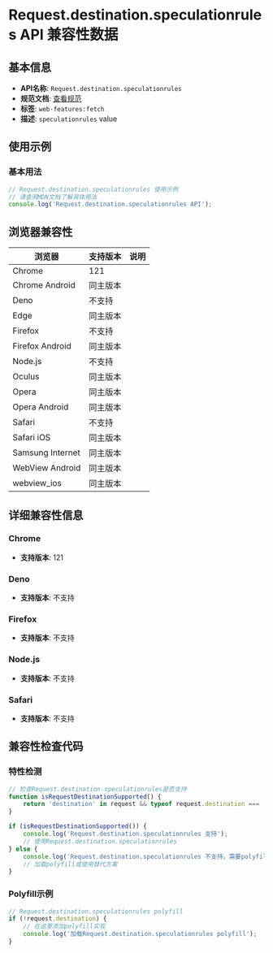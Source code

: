 # Request.destination.speculationrules API 兼容性数据

## 基本信息

- **API名称**: `Request.destination.speculationrules`
- **规范文档**: [查看规范](https://wicg.github.io/nav-speculation/speculation-rules.html#fetch)
- **标签**: `web-features:fetch`
- **描述**: `speculationrules` value

## 使用示例

### 基本用法

```javascript
// Request.destination.speculationrules 使用示例
// 请查阅MDN文档了解具体用法
console.log('Request.destination.speculationrules API');
```

## 浏览器兼容性

| 浏览器 | 支持版本 | 说明 |
|--------|----------|------|
| Chrome | 121 |  |
| Chrome Android | 同主版本 |  |
| Deno | 不支持 |  |
| Edge | 同主版本 |  |
| Firefox | 不支持 |  |
| Firefox Android | 同主版本 |  |
| Node.js | 不支持 |  |
| Oculus | 同主版本 |  |
| Opera | 同主版本 |  |
| Opera Android | 同主版本 |  |
| Safari | 不支持 |  |
| Safari iOS | 同主版本 |  |
| Samsung Internet | 同主版本 |  |
| WebView Android | 同主版本 |  |
| webview_ios | 同主版本 |  |

## 详细兼容性信息

### Chrome

- **支持版本**: 121

### Deno

- **支持版本**: 不支持

### Firefox

- **支持版本**: 不支持

### Node.js

- **支持版本**: 不支持

### Safari

- **支持版本**: 不支持

## 兼容性检查代码

### 特性检测

```javascript
// 检查Request.destination.speculationrules是否支持
function isRequestDestinationSupported() {
    return 'destination' in request && typeof request.destination === 'function';
}

if (isRequestDestinationSupported()) {
    console.log('Request.destination.speculationrules 支持');
    // 使用Request.destination.speculationrules
} else {
    console.log('Request.destination.speculationrules 不支持，需要polyfill');
    // 加载polyfill或使用替代方案
}
```

### Polyfill示例

```javascript
// Request.destination.speculationrules polyfill
if (!request.destination) {
    // 在这里添加polyfill实现
    console.log('加载Request.destination.speculationrules polyfill');
}
```


